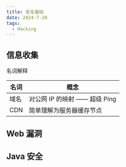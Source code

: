 ```yaml
---
title: 安全基础
date: 2024-7-20
tags:
  - Hacking
---
```


## 信息收集

名词解释

| 名词 | 概念                          |
| ---- | ----------------------------- |
| 域名 | 对公网 IP 的映射 —— 超级 Ping |
| CDN  | 简单理解为服务器缓存节点      |

## Web 漏洞

## Java 安全

